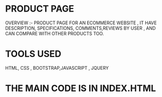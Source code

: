 # PRODUCT PAGE
OVERVIEW :- 
PRODUCT PAGE FOR AN ECOMMERCE WEBSITE , IT HAVE DESCRIPTION, SPECIFICATIONS, COMMENTS,REVIEWS BY USER , AND CAN COMPARE WITH OTHER PRODUCTS TOO.

 # TOOLS USED
 HTML, CSS , BOOTSTRAP,JAVASCRIPT , JQUERY 
 
 # THE MAIN CODE IS IN INDEX.HTML 
